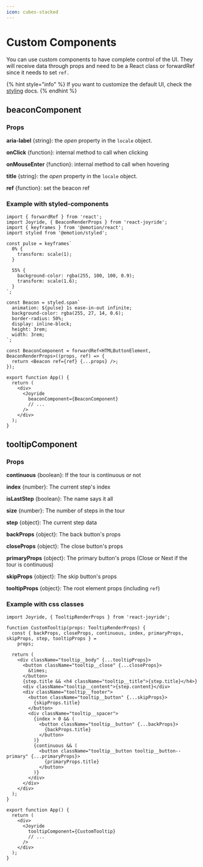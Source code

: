 ```yaml
---
icon: cubes-stacked
---
```


# Custom Components

You can use custom components to have complete control of the UI. They will receive data through props and need to be a React class or forwardRef since it needs to set `ref.`

{% hint style="info" %}
If you want to customize the default UI, check the [styling](styling.md) docs.
{% endhint %}

## beaconComponent

### Props

**aria-label** {string}: the _open_ property in the `locale` object.

**onClick** {function}: internal method to call when clicking

**onMouseEnter** {function}: internal method to call when hovering

**title** {string}: the _open_ property in the `locale` object.

**ref** {function}: set the beacon ref

### Example with styled-components

```tsx
import { forwardRef } from 'react';
import Joyride, { BeaconRenderProps } from 'react-joyride';
import { keyframes } from '@emotion/react';
import styled from '@emotion/styled';

const pulse = keyframes`
  0% {
    transform: scale(1);
  }

  55% {
    background-color: rgba(255, 100, 100, 0.9);
    transform: scale(1.6);
  }
`;

const Beacon = styled.span`
  animation: ${pulse} 1s ease-in-out infinite;
  background-color: rgba(255, 27, 14, 0.6);
  border-radius: 50%;
  display: inline-block;
  height: 3rem;
  width: 3rem;
`;

const BeaconComponent = forwardRef<HTMLButtonElement, BeaconRenderProps>((props, ref) => {
  return <Beacon ref={ref} {...props} />;
});

export function App() {
  return (
    <div>
      <Joyride
        beaconComponent={BeaconComponent}
        // ...
      />
    </div>
  );
}
```

## tooltipComponent

### Props

**continuous** {boolean}: If the tour is continuous or not

**index** {number}: The current step's index

**isLastStep** {boolean}: The name says it all

**size** {number}: The number of steps in the tour

**step** {object}: The current step data

**backProps** {object}: The back button's props

**closeProps** {object}: The close button's props

**primaryProps** {object}: The primary button's props (Close or Next if the tour is continuous)

**skipProps** {object}: The skip button's props

**tooltipProps** {object}: The root element props (including `ref`)

### Example with css classes

```tsx
import Joyride, { TooltipRenderProps } from 'react-joyride';

function CustomTooltip(props: TooltipRenderProps) {
  const { backProps, closeProps, continuous, index, primaryProps, skipProps, step, tooltipProps } =
    props;

  return (
    <div className="tooltip__body" {...tooltipProps}>
      <button className="tooltip__close" {...closeProps}>
        &times;
      </button>
      {step.title && <h4 className="tooltip__title">{step.title}</h4>}
      <div className="tooltip__content">{step.content}</div>
      <div className="tooltip__footer">
        <button className="tooltip__button" {...skipProps}>
          {skipProps.title}
        </button>
        <div className="tooltip__spacer">
          {index > 0 && (
            <button className="tooltip__button" {...backProps}>
              {backProps.title}
            </button>
          )}
          {continuous && (
            <button className="tooltip__button tooltip__button--primary" {...primaryProps}>
              {primaryProps.title}
            </button>
          )}
        </div>
      </div>
    </div>
  );
}

export function App() {
  return (
    <div>
      <Joyride
        tooltipComponent={CustomTooltip}
        // ...
      />
    </div>
  );
}
```

